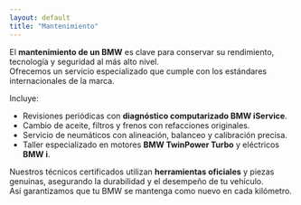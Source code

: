 ```yaml
---
layout: default
title: "Mantenimiento"
---
```




El **mantenimiento de un BMW** es clave para conservar su rendimiento, tecnología y seguridad al más alto nivel.  
Ofrecemos un servicio especializado que cumple con los estándares internacionales de la marca.

Incluye:
- Revisiones periódicas con **diagnóstico computarizado BMW iService**.  
- Cambio de aceite, filtros y frenos con refacciones originales.  
- Servicio de neumáticos con alineación, balanceo y calibración precisa.  
- Taller especializado en motores **BMW TwinPower Turbo** y eléctricos **BMW i**.  

Nuestros técnicos certificados utilizan **herramientas oficiales** y piezas genuinas, asegurando la durabilidad y el desempeño de tu vehículo.  
Así garantizamos que tu BMW se mantenga como nuevo en cada kilómetro.
